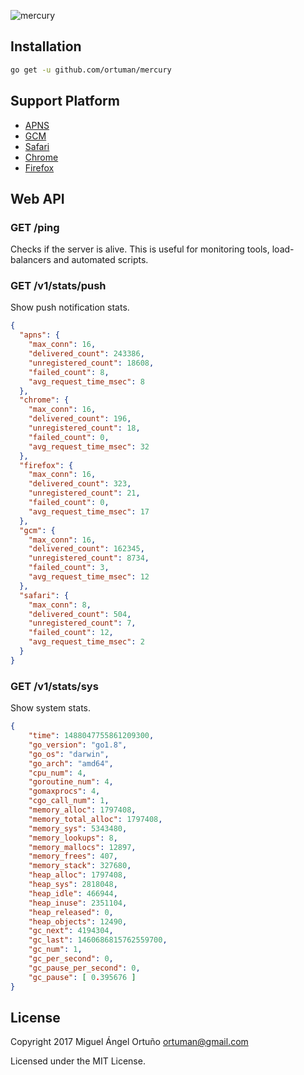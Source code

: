 ![mercury](https://github.com/ortuman/mercury/blob/master/screenshots/logo.png)

## Installation

```bash
go get -u github.com/ortuman/mercury
```

## Support Platform

* [APNS](https://developer.apple.com/library/content/documentation/NetworkingInternet/Conceptual/RemoteNotificationsPG/APNSOverview.html#//apple_ref/doc/uid/TP40008194-CH8-SW1)
* [GCM](https://developer.android.com/google/gcm/index.html)
* [Safari](https://developer.apple.com/library/prerelease/content/documentation/NetworkingInternet/Conceptual/NotificationProgrammingGuideForWebsites/PushNotifications/PushNotifications.html)
* [Chrome](https://developers.google.com/web/fundamentals/getting-started/codelabs/push-notifications/)
* [Firefox](https://support.mozilla.org/t5/Basic-Browsing/Web-Push-notifications-in-Firefox/ta-p/28744)

## Web API

### GET /ping

Checks if the server is alive. This is useful for monitoring tools, load-balancers and automated scripts.

### GET /v1/stats/push

Show push notification stats.

```json
{
  "apns": {
    "max_conn": 16,
    "delivered_count": 243386,
    "unregistered_count": 18608,
    "failed_count": 8,
    "avg_request_time_msec": 8
  },
  "chrome": {
    "max_conn": 16,
    "delivered_count": 196,
    "unregistered_count": 18,
    "failed_count": 0,
    "avg_request_time_msec": 32
  },
  "firefox": {
    "max_conn": 16,
    "delivered_count": 323,
    "unregistered_count": 21,
    "failed_count": 0,
    "avg_request_time_msec": 17
  },
  "gcm": {
    "max_conn": 16,
    "delivered_count": 162345,
    "unregistered_count": 8734,
    "failed_count": 3,
    "avg_request_time_msec": 12
  },
  "safari": {
    "max_conn": 8,
    "delivered_count": 504,
    "unregistered_count": 7,
    "failed_count": 12,
    "avg_request_time_msec": 2
  }
}
```

### GET /v1/stats/sys

Show system stats.

```json
{
    "time": 1488047755861209300,
    "go_version": "go1.8",
    "go_os": "darwin",
    "go_arch": "amd64",
    "cpu_num": 4,
    "goroutine_num": 4,
    "gomaxprocs": 4,
    "cgo_call_num": 1,
    "memory_alloc": 1797408,
    "memory_total_alloc": 1797408,
    "memory_sys": 5343480,
    "memory_lookups": 8,
    "memory_mallocs": 12897,
    "memory_frees": 407,
    "memory_stack": 327680,
    "heap_alloc": 1797408,
    "heap_sys": 2818048,
    "heap_idle": 466944,
    "heap_inuse": 2351104,
    "heap_released": 0,
    "heap_objects": 12490,
    "gc_next": 4194304,
    "gc_last": 1460686815762559700,
    "gc_num": 1,
    "gc_per_second": 0,
    "gc_pause_per_second": 0,
    "gc_pause": [ 0.395676 ]
}
```

## License

Copyright 2017 Miguel Ángel Ortuño <ortuman@gmail.com>

Licensed under the MIT License.
